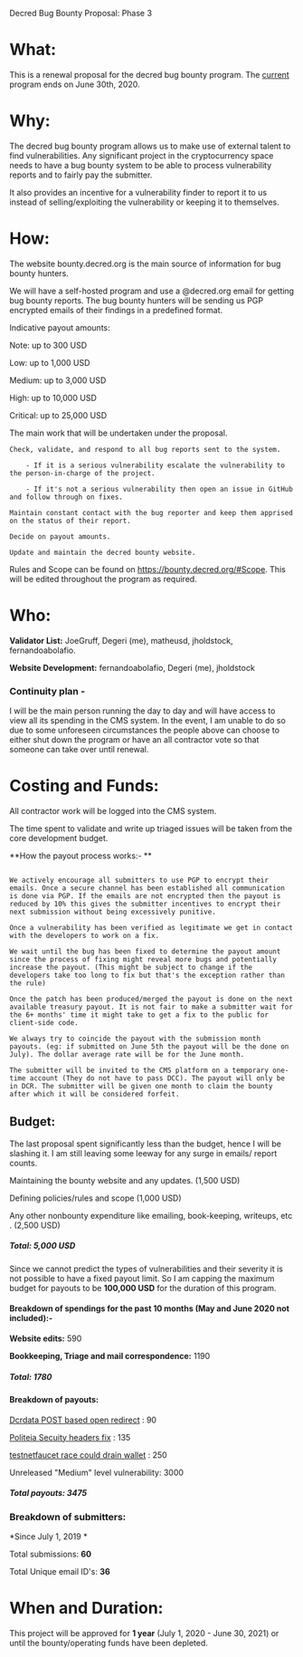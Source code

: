 Decred Bug Bounty Proposal: Phase 3

# What:

This is a renewal proposal for the decred bug bounty program. The [current](https://proposals.decred.org/proposals/073694ed82d34b2bfff51e35220e8052ad4060899b23bc25791a9383375cae70) program ends on June 30th, 2020.

# Why:

The decred bug bounty program allows us to make use of external talent to find vulnerabilities. Any significant project in the cryptocurrency space needs to have a bug bounty system to be able to process vulnerability reports and to fairly pay the submitter.

It also provides an incentive for a vulnerability finder to report it to us instead of selling/exploiting the vulnerability or keeping it to themselves.

# How:

The website bounty.decred.org is the main source of information for bug bounty hunters.

We will have a self-hosted program and use a @decred.org email for getting bug bounty reports. The bug bounty hunters will be sending us PGP encrypted emails of their findings in a predefined format.

Indicative payout amounts:

Note: up to 300 USD

Low: up to 1,000 USD

Medium: up to 3,000 USD

High: up to 10,000 USD

Critical: up to 25,000 USD



The main work that will be undertaken under the proposal.

    Check, validate, and respond to all bug reports sent to the system.

        - If it is a serious vulnerability escalate the vulnerability to the person-in-charge of the project.

        - If it's not a serious vulnerability then open an issue in GitHub and follow through on fixes.

    Maintain constant contact with the bug reporter and keep them apprised on the status of their report.

    Decide on payout amounts.

    Update and maintain the decred bounty website.

Rules and Scope can be found on https://bounty.decred.org/#Scope. This will be edited throughout the program as required.

# Who:


**Validator List:** JoeGruff, Degeri (me), matheusd, jholdstock, fernandoabolafio.

**Website Development:** fernandoabolafio, Degeri (me), jholdstock

### Continuity plan -

I will be the main person running the day to day and will have access to view all its spending in the CMS system. In the event, I am unable to do so due to some unforeseen circumstances the people above can choose to either shut down the program or have an all contractor vote so that someone can take over until renewal.

# Costing and Funds:

All contractor work will be logged into the CMS system.

The time spent to validate and write up triaged issues will be taken from the core development budget.

**How the payout process works:- **

```

We actively encourage all submitters to use PGP to encrypt their emails. Once a secure channel has been established all communication is done via PGP. If the emails are not encrypted then the payout is reduced by 10% this gives the submitter incentives to encrypt their next submission without being excessively punitive.

Once a vulnerability has been verified as legitimate we get in contact with the developers to work on a fix.

We wait until the bug has been fixed to determine the payout amount since the process of fixing might reveal more bugs and potentially increase the payout. (This might be subject to change if the developers take too long to fix but that's the exception rather than the rule)

Once the patch has been produced/merged the payout is done on the next available treasury payout. It is not fair to make a submitter wait for the 6+ months' time it might take to get a fix to the public for client-side code.

We always try to coincide the payout with the submission month payouts. (eg: if submitted on June 5th the payout will be the done on July). The dollar average rate will be for the June month.

The submitter will be invited to the CMS platform on a temporary one-time account (They do not have to pass DCC). The payout will only be in DCR. The submitter will be given one month to claim the bounty after which it will be considered forfeit.

```

## Budget:

The last proposal spent significantly less than the budget, hence I will be slashing it. I am still leaving some leeway for any surge in emails/ report counts.

Maintaining the bounty website and any updates. (1,500 USD)

Defining policies/rules and scope (1,000 USD)

Any other nonbounty expenditure like emailing, book-keeping, writeups, etc . (2,500 USD)

##### **Total: 5,000 USD**


Since we cannot predict the types of vulnerabilities and their severity it is not possible to have a fixed payout limit. So I am capping the maximum budget for payouts to be **100,000 USD** for the duration of this program.

#### Breakdown of spendings for the past 10 months (May and June 2020 not included):-

**Website edits:** 590

**Bookkeeping, Triage and mail correspondence:** 1190

##### Total: **1780**

#### Breakdown of payouts:

[Dcrdata POST based open redirect](https://github.com/decred/dcrdata/pull/1563) : 90

[Politeia Secuity headers fix](https://github.com/decred/politeiagui/pull/1744) : 135

[testnetfaucet race could drain wallet](https://github.com/decred/testnetfaucet/pull/60) : 250

Unreleased "Medium" level vulnerability: 3000

##### Total payouts: **3475**


### Breakdown of submitters:

*Since July 1, 2019 *

Total submissions: **60**

Total Unique email ID's: **36**



# When and Duration:

This project will be approved for **1 year** (July 1, 2020 - June 30, 2021) or until the bounty/operating funds have been depleted.
